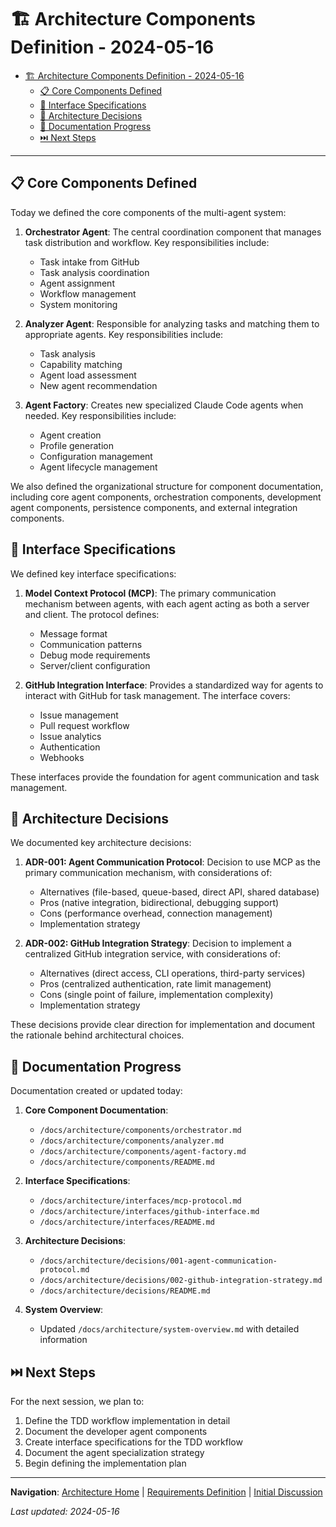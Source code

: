 # 🏗️ Architecture Components Definition - 2024-05-16

<!-- 📑 TABLE OF CONTENTS -->
- [🏗️ Architecture Components Definition - 2024-05-16](#️-architecture-components-definition---2024-05-16)
  - [📋 Core Components Defined](#-core-components-defined)
  - [🔌 Interface Specifications](#-interface-specifications)
  - [🧠 Architecture Decisions](#-architecture-decisions)
  - [📝 Documentation Progress](#-documentation-progress)
  - [⏭️ Next Steps](#️-next-steps)

---

## 📋 Core Components Defined

Today we defined the core components of the multi-agent system:

1. **Orchestrator Agent**: The central coordination component that manages task distribution and workflow. Key responsibilities include:
   - Task intake from GitHub
   - Task analysis coordination
   - Agent assignment
   - Workflow management
   - System monitoring

2. **Analyzer Agent**: Responsible for analyzing tasks and matching them to appropriate agents. Key responsibilities include:
   - Task analysis
   - Capability matching
   - Agent load assessment
   - New agent recommendation

3. **Agent Factory**: Creates new specialized Claude Code agents when needed. Key responsibilities include:
   - Agent creation
   - Profile generation
   - Configuration management
   - Agent lifecycle management

We also defined the organizational structure for component documentation, including core agent components, orchestration components, development agent components, persistence components, and external integration components.

## 🔌 Interface Specifications

We defined key interface specifications:

1. **Model Context Protocol (MCP)**: The primary communication mechanism between agents, with each agent acting as both a server and client. The protocol defines:
   - Message format
   - Communication patterns
   - Debug mode requirements
   - Server/client configuration

2. **GitHub Integration Interface**: Provides a standardized way for agents to interact with GitHub for task management. The interface covers:
   - Issue management
   - Pull request workflow
   - Issue analytics
   - Authentication
   - Webhooks

These interfaces provide the foundation for agent communication and task management.

## 🧠 Architecture Decisions

We documented key architecture decisions:

1. **ADR-001: Agent Communication Protocol**: Decision to use MCP as the primary communication mechanism, with considerations of:
   - Alternatives (file-based, queue-based, direct API, shared database)
   - Pros (native integration, bidirectional, debugging support)
   - Cons (performance overhead, connection management)
   - Implementation strategy

2. **ADR-002: GitHub Integration Strategy**: Decision to implement a centralized GitHub integration service, with considerations of:
   - Alternatives (direct access, CLI operations, third-party services)
   - Pros (centralized authentication, rate limit management)
   - Cons (single point of failure, implementation complexity)
   - Implementation strategy

These decisions provide clear direction for implementation and document the rationale behind architectural choices.

## 📝 Documentation Progress

Documentation created or updated today:

1. **Core Component Documentation**:
   - `/docs/architecture/components/orchestrator.md`
   - `/docs/architecture/components/analyzer.md`
   - `/docs/architecture/components/agent-factory.md`
   - `/docs/architecture/components/README.md`

2. **Interface Specifications**:
   - `/docs/architecture/interfaces/mcp-protocol.md`
   - `/docs/architecture/interfaces/github-interface.md`
   - `/docs/architecture/interfaces/README.md`

3. **Architecture Decisions**:
   - `/docs/architecture/decisions/001-agent-communication-protocol.md`
   - `/docs/architecture/decisions/002-github-integration-strategy.md`
   - `/docs/architecture/decisions/README.md`

4. **System Overview**:
   - Updated `/docs/architecture/system-overview.md` with detailed information

## ⏭️ Next Steps

For the next session, we plan to:

1. Define the TDD workflow implementation in detail
2. Document the developer agent components
3. Create interface specifications for the TDD workflow
4. Document the agent specialization strategy
5. Begin defining the implementation plan

---

<!-- 🧭 NAVIGATION -->
**Navigation**: [Architecture Home](../../architecture/README.md) | [Requirements Definition](./requirements-definition.md) | [Initial Discussion](./initial-discussion.md)

*Last updated: 2024-05-16*